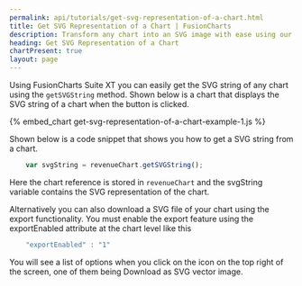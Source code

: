 ```yaml
---
permalink: api/tutorials/get-svg-representation-of-a-chart.html
title: Get SVG Representation of a Chart | FusionCharts
description: Transform any chart into an SVG image with ease using our tutorial! By leveraging native browser support for SVG, you can embed charts into web pages.
heading: Get SVG Representation of a Chart
chartPresent: true
layout: page
---
```


Using FusionCharts Suite XT you can easily get the SVG string of any chart using the `getSVGString` method. Shown below is a chart that displays the SVG string of a chart when the button is clicked.

{% embed_chart get-svg-representation-of-a-chart-example-1.js %}

Shown below is a code snippet that shows you how to get a SVG string from a chart.

```javascript
	var svgString = revenueChart.getSVGString();
```

Here the chart reference is stored in `revenueChart` and the svgString variable contains the SVG representation of the chart.

Alternatively you can also download a SVG file of your chart using the export functionality. You must enable the export feature using the exportEnabled attribute at the chart level like this

```javascript
	"exportEnabled" : "1"
```


You will see a list of options when you click on the icon on the top right of the screen, one of them being Download as SVG vector image.
